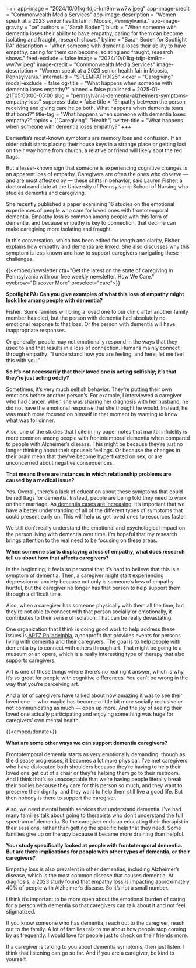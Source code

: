 +++
app-image = "2024/10/01kg-tdjp-km9m-ww7w.jpeg"
app-image-credit = "Commonwealth Media Services"
app-image-description = "Women speak at a 2023 senior health fair in Moosic, Pennsylvania."
app-image-gravity = "ce"
authors = ["Sarah Boden"]
blurb = "When someone with dementia loses their ability to have empathy, caring for them can become isolating and fraught, research shows."
byline = "Sarah Boden for Spotlight PA"
description = "When someone with dementia loses their ability to have empathy, caring for them can become isolating and fraught, research shows."
feed-exclude = false
image = "2024/10/01kg-tdjp-km9m-ww7w.jpeg"
image-credit = "Commonwealth Media Services"
image-description = "Women speak at a 2023 senior health fair in Moosic, Pennsylvania."
internal-id = "SPLEMPATH0125"
kicker = "Caregiving"
modal-exclude = false
og-title = "What happens when someone with dementia loses empathy?"
pinned = false
published = 2025-01-21T05:00:00-05:00
slug = "pennsylvania-dementia-alzheimers-symptoms-empathy-loss"
suppress-date = false
title = "Empathy between the person receiving and giving care helps both. What happens when dementia tears that bond?"
title-tag = "What happens when someone with dementia loses empathy?"
topics = ["Caregiving", "Health"]
twitter-title = "What happens when someone with dementia loses empathy?"
+++

Dementia’s most-known symptoms are memory loss and confusion. If an older adult starts placing their house keys in a strange place or getting lost on their way home from church, a relative or friend will likely spot the red flags.

But a lesser-known sign that someone is experiencing cognitive changes is an apparent loss of empathy. Caregivers are often the ones who observe — and are most affected by — these shifts in behavior, said Lauren Fisher, a doctoral candidate at the University of Pennsylvania School of Nursing who studies dementia and caregiving.

She recently published a paper examining 16 studies on the emotional experiences of people who care for loved ones with frontotemporal dementia. Empathy loss is common among people with this form of dementia, and because empathy is key to connection, that decline can make caregiving more isolating and fraught.

In this conversation, which has been edited for length and clarity, Fisher explains how empathy and dementia are linked. She also discusses why this symptom is less known and how to support caregivers navigating these challenges.

{{<embed/newsletter cta="Get the latest on the state of caregiving in Pennsylvania with our free weekly newsletter, How We Care." eyebrow="Discover More" preselect="care">}}

<strong>Spotlight PA: Can you give examples of what this loss of empathy might look like among people with dementia?</strong>

Fisher: Some families will bring a loved one to our clinic after another family member has died, but the person with dementia had absolutely no emotional response to that loss. Or the person with dementia will have inappropriate responses.

Or generally, people may not emotionally respond in the ways that they used to and that results in a loss of connection. Humans mainly connect through empathy: “I understand how you are feeling, and here, let me feel this with you.”

<strong>So it’s not necessarily that their loved one is acting selfishly; it’s that they’re just acting oddly?</strong>

Sometimes, it’s very much selfish behavior. They’re putting their own emotions before another person’s. For example, I interviewed a caregiver who had cancer. When she was sharing her diagnosis with her husband, he did not have the emotional response that she thought he would. Instead, he was much more focused on himself in that moment by wanting to know what was for dinner.

Also, one of the studies that I cite in my paper notes that marital infidelity is more common among people with frontotemporal dementia when compared to people with Alzheimer’s disease. This might be because they’re just no longer thinking about their spouse’s feelings. Or because the changes in their brain mean that they’ve become hyperfixated on sex, or are unconcerned about negative consequences.

<strong>That means there are instances in which relationship problems are caused by a medical issue?</strong>

Yes. Overall, there’s a lack of education about these symptoms that could be red flags for dementia. Instead, people are being told they need to work on their marriage. As<a href="https://apnews.com/article/dementia-alzheimers-aging-brain-health-82b74dd1834b6387284164da655eaad8"> dementia cases are increasing</a>, it’s important that we have a better understanding of all of the different types of symptoms that could present early on. This will help us get loved ones to resources faster.

We still don’t really understand the emotional and psychological impact on the person living with dementia over time. I’m hopeful that my research brings attention to the real need to be focusing on these areas.

<strong>When someone starts displaying a loss of empathy, what does research tell us about how that affects caregivers?</strong>

In the beginning, it feels so personal that it’s hard to believe that this is a symptom of dementia. Then, a caregiver might start experiencing depression or anxiety because not only is someone’s loss of empathy hurtful, but the caregiver no longer has that person to help support them through a difficult time.

Also, when a caregiver has someone physically with them all the time, but they’re not able to connect with that person socially or emotionally, it contributes to their sense of isolation. That can be really devastating.

One organization that I think is doing good work to help address these issues is<a href="https://www.artzphilly.org/"> ARTZ Philadelphia</a>, a<a href="https://projects.propublica.org/nonprofits/organizations/810862996"> </a>nonprofit that provides events for persons living with dementia and their caregivers. The goal is to help people with dementia try to connect with others through art. That might be going to a museum or an opera, which is a really interesting type of therapy that also supports caregivers.

Art is one of those things where there’s no real right answer, which is why it’s so great for people with cognitive differences. You can’t be wrong in the way that you’re perceiving art.

And a lot of caregivers have talked about how amazing it was to see their loved one — who maybe has become a little bit more socially reclusive or not communicating as much — open up more. And the joy of seeing their loved one actually participating and enjoying something was huge for caregivers’ own mental health.

{{<embed/donate>}}

<strong>What are some other ways we can support dementia caregivers?</strong>

Frontotemporal dementia starts as very emotionally demanding, though as the disease progresses, it becomes a lot more physical. I’ve met caregivers who have dislocated both shoulders because they’re having to help their loved one get out of a chair or they’re helping them go to their restroom. And I think that’s so unacceptable that we’re having people literally break their bodies because they care for this person so much, and they want to preserve their dignity, and they want to help them still live a good life. But then nobody is there to support the caregiver.

Also, we need mental health services that understand dementia. I’ve had many families talk about going to therapists who don’t understand the full spectrum of dementia. So the caregiver ends up educating their therapist in their sessions, rather than getting the specific help that they need. Some families give up on therapy because it became more draining than helpful.

<strong>Your study specifically looked at people with frontotemporal dementia. But are there implications for people with other types of dementia, or their caregivers?</strong>

Empathy loss is also prevalent in other dementias, including Alzheimer’s disease, which is the most common disease that causes dementia. At diagnosis, a 2023 study found that empathy loss is impacting approximately 40% of people with Alzheimer’s disease. So it’s not a small number.

I think it’s important to be more open about the emotional burden of caring for a person with dementia so that caregivers can talk about it and not feel stigmatized.

If you know someone who has dementia, reach out to the caregiver, reach out to the family. A lot of families talk to me about how people stop coming by as frequently. I would love for people just to check on their friends more.

If a caregiver is talking to you about dementia symptoms, then just listen. I think that listening can go so far. And if you are a caregiver, be kind to yourself.

